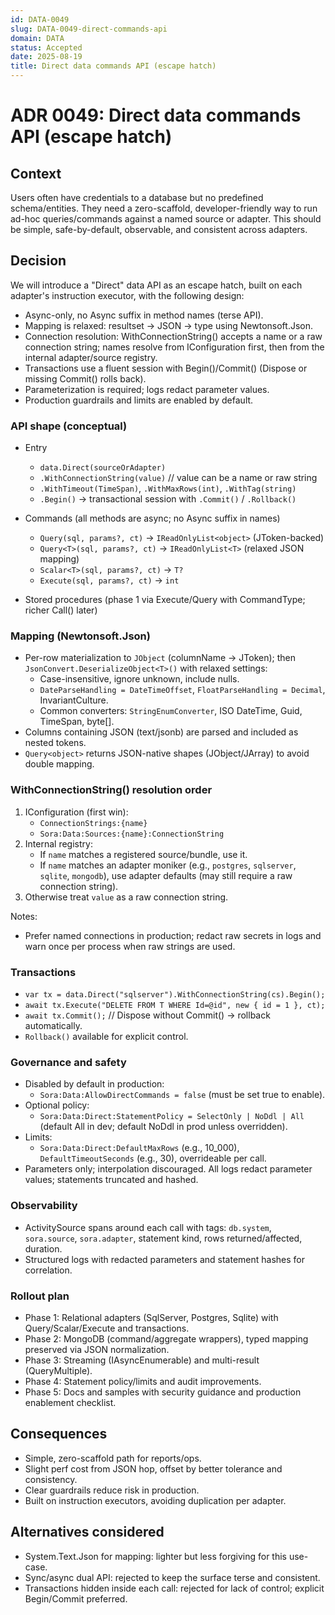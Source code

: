 ```yaml
---
id: DATA-0049
slug: DATA-0049-direct-commands-api
domain: DATA
status: Accepted
date: 2025-08-19
title: Direct data commands API (escape hatch)
---
```

 
# ADR 0049: Direct data commands API (escape hatch)


## Context

Users often have credentials to a database but no predefined schema/entities. They need a zero-scaffold, developer-friendly way to run ad-hoc queries/commands against a named source or adapter. This should be simple, safe-by-default, observable, and consistent across adapters.

## Decision

We will introduce a "Direct" data API as an escape hatch, built on each adapter's instruction executor, with the following design:

- Async-only, no Async suffix in method names (terse API).
- Mapping is relaxed: resultset → JSON → type using Newtonsoft.Json.
- Connection resolution: WithConnectionString() accepts a name or a raw connection string; names resolve from IConfiguration first, then from the internal adapter/source registry.
- Transactions use a fluent session with Begin()/Commit() (Dispose or missing Commit() rolls back).
- Parameterization is required; logs redact parameter values.
- Production guardrails and limits are enabled by default.

### API shape (conceptual)

- Entry
  - `data.Direct(sourceOrAdapter)`
  - `.WithConnectionString(value)` // value can be a name or raw string
  - `.WithTimeout(TimeSpan)`, `.WithMaxRows(int)`, `.WithTag(string)`
  - `.Begin()` → transactional session with `.Commit()` / `.Rollback()`

- Commands (all methods are async; no Async suffix in names)
  - `Query(sql, params?, ct)` → `IReadOnlyList<object>` (JToken-backed)
  - `Query<T>(sql, params?, ct)` → `IReadOnlyList<T>` (relaxed JSON mapping)
  - `Scalar<T>(sql, params?, ct)` → `T?`
  - `Execute(sql, params?, ct)` → `int`

- Stored procedures (phase 1 via Execute/Query with CommandType; richer Call() later)

### Mapping (Newtonsoft.Json)

- Per-row materialization to `JObject` (columnName → JToken); then `JsonConvert.DeserializeObject<T>()` with relaxed settings:
  - Case-insensitive, ignore unknown, include nulls.
  - `DateParseHandling = DateTimeOffset`, `FloatParseHandling = Decimal`, InvariantCulture.
  - Common converters: `StringEnumConverter`, ISO DateTime, Guid, TimeSpan, byte[].
- Columns containing JSON (text/jsonb) are parsed and included as nested tokens.
- `Query<object>` returns JSON-native shapes (JObject/JArray) to avoid double mapping.

### WithConnectionString() resolution order

1) IConfiguration (first win):
   - `ConnectionStrings:{name}`
   - `Sora:Data:Sources:{name}:ConnectionString`
2) Internal registry:
   - If `name` matches a registered source/bundle, use it.
   - If `name` matches an adapter moniker (e.g., `postgres`, `sqlserver`, `sqlite`, `mongodb`), use adapter defaults (may still require a raw connection string).
3) Otherwise treat `value` as a raw connection string.

Notes:
- Prefer named connections in production; redact raw secrets in logs and warn once per process when raw strings are used.

### Transactions

- `var tx = data.Direct("sqlserver").WithConnectionString(cs).Begin();`
- `await tx.Execute("DELETE FROM T WHERE Id=@id", new { id = 1 }, ct);`
- `await tx.Commit();` // Dispose without Commit() → rollback automatically.
- `Rollback()` available for explicit control.

### Governance and safety

- Disabled by default in production:
  - `Sora:Data:AllowDirectCommands = false` (must be set true to enable).
- Optional policy:
  - `Sora:Data:Direct:StatementPolicy = SelectOnly | NoDdl | All` (default All in dev; default NoDdl in prod unless overridden).
- Limits:
  - `Sora:Data:Direct:DefaultMaxRows` (e.g., 10_000), `DefaultTimeoutSeconds` (e.g., 30), overrideable per call.
- Parameters only; interpolation discouraged. All logs redact parameter values; statements truncated and hashed.

### Observability

- ActivitySource spans around each call with tags: `db.system`, `sora.source`, `sora.adapter`, statement kind, rows returned/affected, duration.
- Structured logs with redacted parameters and statement hashes for correlation.

### Rollout plan

- Phase 1: Relational adapters (SqlServer, Postgres, Sqlite) with Query/Scalar/Execute and transactions.
- Phase 2: MongoDB (command/aggregate wrappers), typed mapping preserved via JSON normalization.
- Phase 3: Streaming (IAsyncEnumerable<T>) and multi-result (QueryMultiple).
- Phase 4: Statement policy/limits and audit improvements.
- Phase 5: Docs and samples with security guidance and production enablement checklist.

## Consequences

- Simple, zero-scaffold path for reports/ops.
- Slight perf cost from JSON hop, offset by better tolerance and consistency.
- Clear guardrails reduce risk in production.
- Built on instruction executors, avoiding duplication per adapter.

## Alternatives considered

- System.Text.Json for mapping: lighter but less forgiving for this use-case.
- Sync/async dual API: rejected to keep the surface terse and consistent.
- Transactions hidden inside each call: rejected for lack of control; explicit Begin/Commit preferred.
